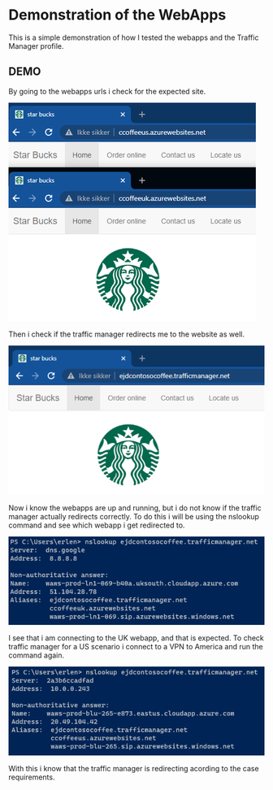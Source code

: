 # Demonstration of the WebApps

This is a simple demonstration of how I tested the webapps and the Traffic Manager profile.

## DEMO

By going to the webapps urls i check for the expected site.

![Websites in browser](./browser.png)

Then i check if the traffic manager redirects me to the website as well.

![Websites in browser](./browser2.png)

Now i know the webapps are up and running, but i do not know if the traffic manager actually redirects correctly. To do this i will be using the nslookup command and see which webapp i get redirected to.

![Websites in browser](./ns1.png)

I see that i am connecting to the UK webapp, and that is expected. To check traffic manager for a US scenario i connect to a VPN to America and run the command again.

![Websites in browser](./ns2.png)

With this i know that the traffic manager is redirecting acording to the case requirements.
